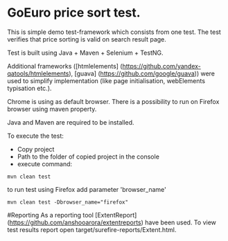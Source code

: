 # GoEuro price sort test.
This is simple demo test-framework which consists from one test. The test verifies that price sorting is valid on search result page.

Test is built using Java + Maven + Selenium + TestNG.

Additional frameworks ([htmlelements] (https://github.com/yandex-qatools/htmlelements), [guava] (https://github.com/google/guava)) were used to simplify implementation (like page initialisation, webElements typisation etc.).

Chrome is using as default browser. There is a possibility to run on Firefox browser using maven property.

Java and Maven are required to be installed.

To execute the test:
* Copy project
* Path to the folder of copied project in the console
* execute command: 
```shell 
mvn clean test
```
to run test using Firefox add parameter 'browser_name'
```shell
mvn clean test -Dbrowser_name="firefox"
```


#Reporting
As a reporting tool [ExtentReport] (https://github.com/anshooarora/extentreports) have been used.
To view test results report open target/surefire-reports/Extent.html.
